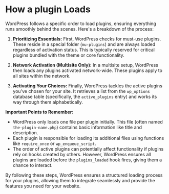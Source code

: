 # How a plugin Loads
WordPress follows a specific order to load plugins, ensuring everything runs smoothly behind the scenes. Here's a breakdown of the process:

1. **Prioritizing Essentials:** First, WordPress checks for must-use plugins. These reside in a special folder (`mu-plugins`) and are always loaded regardless of activation status. This is typically reserved for critical plugins bundled with the theme or core functionality.
    
2. **Network Activation (Multisite Only):** In a multisite setup, WordPress then loads any plugins activated network-wide. These plugins apply to all sites within the network.
    
3. **Activating Your Choices:** Finally, WordPress tackles the active plugins you've chosen for your site. It retrieves a list from the `wp_options` database table (specifically, the `active_plugins` entry) and works its way through them alphabetically.
    

**Important Points to Remember:**

- WordPress only loads one file per plugin initially. This file (often named `the-plugin-name.php`) contains basic information like title and description.
- Each plugin is responsible for loading its additional files using functions like `require_once` or `wp_enqueue_script`.
- The order of active plugins can potentially affect functionality if plugins rely on hooks created by others. However, WordPress ensures all plugins are loaded before the `plugins_loaded` hook fires, giving them a chance to interact.

By following these steps, WordPress ensures a structured loading process for your plugins, allowing them to integrate seamlessly and provide the features you need for your website.